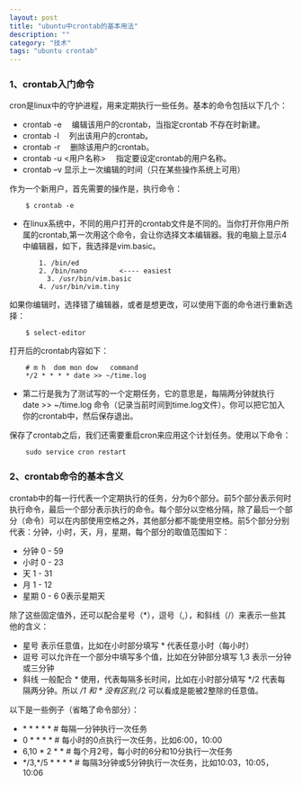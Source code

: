 ```yaml
---
layout: post
title: "ubuntu中crontab的基本用法"
description: ""
category: "技术" 
tags: "ubuntu crontab" 
---
```


### 1、crontab入门命令      
cron是linux中的守护进程，用来定期执行一些任务。基本的命令包括以下几个：     


- crontab  -e 　编辑该用户的crontab，当指定crontab  不存在时新建。     
- crontab  -l 　列出该用户的crontab。       
- crontab  -r 　删除该用户的crontab。              
- crontab  -u <用户名称> 　指定要设定crontab的用户名称。       
- crontab –v 显示上一次编辑的时间（只在某些操作系统上可用）          


作为一个新用户，首先需要的操作是，执行命令：        


		$ crontab -e     


- 在linux系统中，不同的用户打开的crontab文件是不同的。当你打开你用户所属的crontab,第一次用这个命令，会让你选择文本编辑器。我的电脑上显示4中编辑器，如下，我选择是vim.basic。      


		  1. /bin/ed         
		  2. /bin/nano        <---- easiest           
			3. /usr/bin/vim.basic              
		  4. /usr/bin/vim.tiny                


如果你编辑时，选择错了编辑器，或者是想更改，可以使用下面的命令进行重新选择：           


		$ select-editor    


打开后的crontab内容如下：                   


		# m h  dom mon dow   command      
		*/2 * * * * date >> ~/time.log    


- 第二行是我为了测试写的一个定期任务，它的意思是，每隔两分钟就执行 date >> ~/time.log 命令（记录当前时间到time.log文件）。你可以把它加入你的crontab中，然后保存退出。                


保存了crontab之后，我们还需要重启cron来应用这个计划任务。使用以下命令：       


		sudo service cron restart      


### 2、crontab命令的基本含义         
crontab中的每一行代表一个定期执行的任务，分为6个部分。前5个部分表示何时执行命令，最后一个部分表示执行的命令。每个部分以空格分隔，除了最后一个部分（命令）可以在内部使用空格之外，其他部分都不能使用空格。前5个部分分别代表：分钟，小时，天，月，星期，每个部分的取值范围如下：                    


- 分钟          0 - 59                  
- 小时          0 - 23          
- 天            1 - 31        
- 月            1 - 12          
- 星期          0 - 6       0表示星期天          

 

除了这些固定值外，还可以配合星号（*），逗号（,），和斜线（/）来表示一些其他的含义：               

 

- 星号          表示任意值，比如在小时部分填写 * 代表任意小时（每小时）                    
- 逗号          可以允许在一个部分中填写多个值，比如在分钟部分填写 1,3 表示一分钟或三分钟               
- 斜线          一般配合 * 使用，代表每隔多长时间，比如在小时部分填写 */2 代表每隔两分钟。所以 */1 和 * 没有区别,*/2 可以看成是能被2整除的任意值。                 

 

以下是一些例子（省略了命令部分）：

 

- \* * * * *                   # 每隔一分钟执行一次任务                 
- 0 * * * *                    # 每小时的0点执行一次任务，比如6:00，10:00                
- 6,10 * 2 * *                 # 每个月2号，每小时的6分和10分执行一次任务                       
- \*/3,*/5 * * * *             # 每隔3分钟或5分钟执行一次任务，比如10:03，10:05，10:06                 
 
